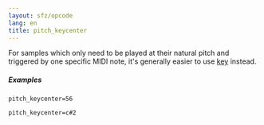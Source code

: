 ```yaml
---
layout: sfz/opcode
lang: en
title: pitch_keycenter
---
```

For samples which only need to be played at their
natural pitch and triggered by one specific MIDI note, it's generally easier to
use [key](key) instead.

##### Examples

```
pitch_keycenter=56

pitch_keycenter=c#2
```
